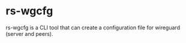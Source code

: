 # rs-wgcfg

rs-wgcfg is a CLI tool that can create a configuration file for wireguard (server and peers).